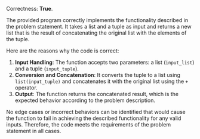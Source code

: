 Correctness: **True**.

The provided program correctly implements the functionality described in the problem statement. It takes a list and a tuple as input and returns a new list that is the result of concatenating the original list with the elements of the tuple. 

Here are the reasons why the code is correct:

1. **Input Handling**: The function accepts two parameters: a list (`input_list`) and a tuple (`input_tuple`).
2. **Conversion and Concatenation**: It converts the tuple to a list using `list(input_tuple)` and concatenates it with the original list using the `+` operator.
3. **Output**: The function returns the concatenated result, which is the expected behavior according to the problem description.

No edge cases or incorrect behaviors can be identified that would cause the function to fail in achieving the described functionality for any valid inputs. Therefore, the code meets the requirements of the problem statement in all cases.